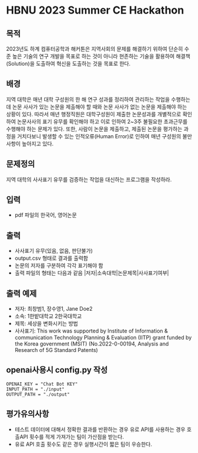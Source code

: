 # HBNU 2023 Summer CE Hackathon
## 목적
2023년도 하계 컴퓨터공학과 해커톤은 지역사회의 문제를 해결하기 위하여 단순히 수준 높은 기술의 연구 개발을 목표로 하는 것이 아니라 현존하는 기술을 활용하여 해결책(Solution)을 도출하여 혁신을 도출하는 것을 목표로 한다. 

## 배경
지역 대학은 매년 대학 구성원의 한 해 연구 성과를 정리하여 관리하는 작업을 수행하는데 논문 사사가 있는 논문을 제출해야 할 때와 논문 사사가 없는 논문을 제출해야 하는 상황이 있다. 따라서 매년 행정직원은 대학구성원이 제출한 논문성과를 개별적으로 확인하여 논문사사의 표기 유무를 확인해야 하고 이로 인하여 2~3주 불필요한 초과근무를 수행해야 하는 문제가 있다. 또한, 사람이 논문을 제출하고, 제출된 논문을 평가하는 과정을 거치다보니 발생할 수 있는 인적오류(Human Error)로 인하여 매년 구성원의 불만사항이 높아지고 있다. 

## 문제정의
지역 대학의 사사표기 유무를 검증하는 작업을 대신하는 프로그램을 작성하라. 

## 입력
- pdf 파일의 한국어, 영어논문

## 출력
- 사사표기 유무(있음, 없음, 판단불가)
- output.csv 형태로 결과를 출력함
- 논문의 저자를 구분하여 각각 표기해야 함
- 출력 파일의 형태는 다음과 같음
|저자|소속대학|논문제목|사사표기여부|

## 출력 예제
- 저자: 최창범1, 장수영1, Jane Doe2
- 소속: 1한밭대학교 2한국대학교
- 제목: 세상을 변화시키는 방법
- 사사표기: This work was supported by Institute of Information & communication Technology Planning & Evaluation (IITP) grant funded by the Korea government (MSIT) (No.2022-0-00194, Analysis and Research of 5G Standard Patents)

## openai사용시 config.py 작성
    OPENAI_KEY = "Chat Bot KEY"
    INPUT_PATH = "./input"
    OUTPUT_PATH = "./output"

## 평가유의사항
- 테스트 데이터에 대해서 정확한 결과를 반환하는 경우 유로 API를 사용하는 경우 호출API 횟수를 적게 가져가는 팀이 가산점을 받는다.
- 유료 API 호출 횟수도 같은 경우 실행시간이 짧은 팀이 우승한다. 
  


